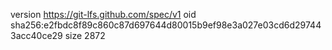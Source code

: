 version https://git-lfs.github.com/spec/v1
oid sha256:e2fbdc8f89c860c87d697644d80015b9ef98e3a027e03cd6d297443acc40ce29
size 2872
